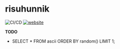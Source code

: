 # risuhunnik

<img alt="CI/CD" src="https://github.com/mart-mihkel/risuhunnik/actions/workflows/main.yml/badge.svg" />
<a href="lest.risuhunnik.xyz">
    <img alt="website" src="https://img.shields.io/badge/website-up-blue?logo=htmx" />
</a>

**TODO**
- SELECT * FROM ascii ORDER BY random() LIMIT 1;
